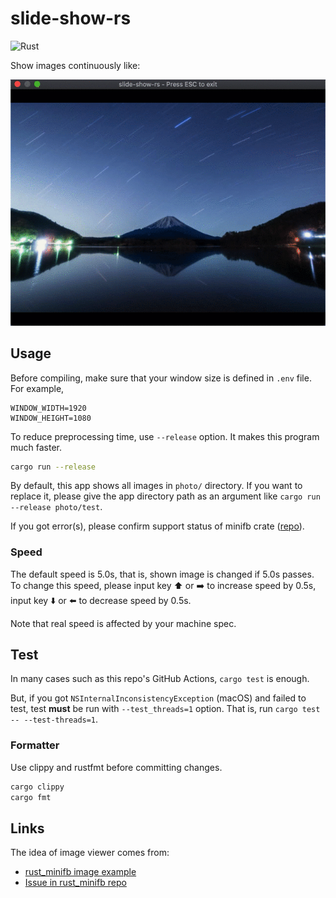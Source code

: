 # slide-show-rs

![Rust](https://github.com/yammmt/slide-show-rs/workflows/Rust/badge.svg)

Show images continuously like:

![example image](./img/example.gif)

## Usage

Before compiling, make sure that your window size is defined in `.env` file. For example,

```text
WINDOW_WIDTH=1920
WINDOW_HEIGHT=1080
```

To reduce preprocessing time, use `--release` option. It makes this program much faster.

```bash
cargo run --release
```

By default, this app shows all images in `photo/` directory. If you want to replace it, please give the app directory path as an argument like `cargo run --release photo/test`.

If you got error(s), please confirm support status of minifb crate ([repo](https://github.com/emoon/rust_minifb)).

### Speed

The default speed is 5.0s, that is, shown image is changed if 5.0s passes.
To change this speed, please input key :arrow_up: or :arrow_right: to increase speed by 0.5s, input key :arrow_down: or :arrow_left: to decrease speed by 0.5s.

Note that real speed is affected by your machine spec.

## Test

In many cases such as this repo's GitHub Actions, `cargo test` is enough.

But, if you got `NSInternalInconsistencyException` (macOS) and failed to test, test **must** be run with `--test_threads=1` option.
That is, run `cargo test -- --test-threads=1`.

### Formatter

Use clippy and rustfmt before committing changes.

```bash
cargo clippy
cargo fmt
```

## Links

The idea of image viewer comes from:

- [rust_minifb image example](https://github.com/emoon/rust_minifb/blob/master/examples/image.rs)
- [Issue in rust_minifb repo](https://github.com/emoon/rust_minifb/issues/48)
